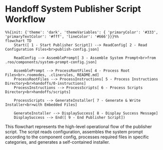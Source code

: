 # Handoff System Publisher Script Workflow

```mermaid
%%{init: {'theme': 'dark', 'themeVariables': { 'primaryColor': '#333', 'primaryTextColor': '#fff', 'lineColor': '#666'}}}%%
flowchart TD
    Start([ 1 - Start Publisher Script]) --> ReadConfig[ 2 - Read Configuration Files<br>publish-config.json]
    
    ReadConfig --> AssemblePrompt[ 3 - Assemble System Prompt<br>from .roo/components/system-prompt-config.json]
    
    AssemblePrompt --> ProcessRootFiles[ 4 - Process Root Files<br>.roomodes, .clinerules, README.md]
    ProcessRootFiles --> ProcessInstructions[ 5 - Process Instructions Directory<br>handoffs/0-instructions]
    ProcessInstructions --> ProcessScripts[ 6 - Process Scripts Directory<br>handoffs/scripts]
    
    ProcessScripts --> GenerateInstaller[ 7 - Generate & Write Installer<br>with Embedded Files]
    
    GenerateInstaller --> DisplaySuccess[ 8 - Display Success Message]
    DisplaySuccess --> End([ 9 - End Publisher Script])
```

This flowchart represents the high-level operational flow of the publisher script. The script reads configuration, assembles the system prompt according to the component config, processes required files in specific categories, and generates a self-contained installer.